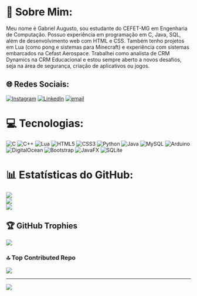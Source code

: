 # 💫 Sobre Mim:
Meu nome é Gabriel Augusto, sou estudante do CEFET-MG em Engenharia de Computação. Possuo experiência em programação em C, Java, SQL, além de desenvolvimento web com HTML e CSS. Também tenho projetos em Lua (como pong e sistemas para Minecraft) e experiência com sistemas embarcados na Cefast Aerospace. Trabalhei como analista de CRM Dynamics na CRM Educacional e estou sempre aberto a novos desafios, seja na área de segurança, criação de aplicativos ou jogos.


## 🌐 Redes Sociais:
[![Instagram](https://img.shields.io/badge/Instagram-%23E4405F.svg?logo=Instagram&logoColor=white)](https://instagram.com/gabriel_lm10011) [![LinkedIn](https://img.shields.io/badge/LinkedIn-%230077B5.svg?logo=linkedin&logoColor=white)](https://linkedin.com/in/gabriaug) [![email](https://img.shields.io/badge/Email-D14836?logo=gmail&logoColor=white)](mailto:gabriel.augusto3m2@gmail.com) 

# 💻 Tecnologias:
![C](https://img.shields.io/badge/c-%2300599C.svg?style=for-the-badge&logo=c&logoColor=white) ![C++](https://img.shields.io/badge/c++-%2300599C.svg?style=for-the-badge&logo=c%2B%2B&logoColor=white) ![Lua](https://img.shields.io/badge/lua-%232C2D72.svg?style=for-the-badge&logo=lua&logoColor=white) ![HTML5](https://img.shields.io/badge/html5-%23E34F26.svg?style=for-the-badge&logo=html5&logoColor=white) ![CSS3](https://img.shields.io/badge/css3-%231572B6.svg?style=for-the-badge&logo=css3&logoColor=white) ![Python](https://img.shields.io/badge/python-3670A0?style=for-the-badge&logo=python&logoColor=ffdd54) ![Java](https://img.shields.io/badge/java-%23ED8B00.svg?style=for-the-badge&logo=openjdk&logoColor=white) ![MySQL](https://img.shields.io/badge/mysql-4479A1.svg?style=for-the-badge&logo=mysql&logoColor=white) ![Arduino](https://img.shields.io/badge/-Arduino-00979D?style=for-the-badge&logo=Arduino&logoColor=white) ![DigitalOcean](https://img.shields.io/badge/DigitalOcean-%230167ff.svg?style=for-the-badge&logo=digitalOcean&logoColor=white) ![Bootstrap](https://img.shields.io/badge/bootstrap-%238511FA.svg?style=for-the-badge&logo=bootstrap&logoColor=white) ![JavaFX](https://img.shields.io/badge/javafx-%23FF0000.svg?style=for-the-badge&logo=javafx&logoColor=white) ![SQLite](https://img.shields.io/badge/sqlite-%2307405e.svg?style=for-the-badge&logo=sqlite&logoColor=white)
# 📊 Estatísticas do GitHub:
![](https://github-readme-stats.vercel.app/api?username=Gabitil&theme=dark&hide_border=false&include_all_commits=false&count_private=true)<br/>
![](https://nirzak-streak-stats.vercel.app/?user=Gabitil&theme=dark&hide_border=false)<br/>
![](https://github-readme-stats.vercel.app/api/top-langs/?username=Gabitil&theme=dark&hide_border=false&include_all_commits=false&count_private=true&layout=compact)

## 🏆 GitHub Trophies
![](https://github-profile-trophy.vercel.app/?username=Gabitil&theme=radical&no-frame=false&no-bg=true&margin-w=4)

### 🔝 Top Contributed Repo
![](https://github-contributor-stats.vercel.app/api?username=Gabitil&limit=5&theme=dark&combine_all_yearly_contributions=true)

---
[![](https://visitcount.itsvg.in/api?id=Gabitil&icon=0&color=0)](https://visitcount.itsvg.in)

<!-- Proudly created with GPRM ( https://gprm.itsvg.in ) -->
